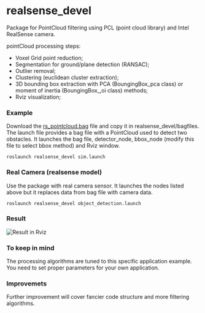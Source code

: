 # realsense_devel
Package for PointCloud filtering using PCL (point cloud library) and Intel RealSense camera.

pointCloud processing steps:
- Voxel Grid point reduction;
- Segmentation for ground/plane detection (RANSAC);
- Outlier removal;
- Clustering (euclidean cluster extraction);
- 3D bounding box extraction with PCA (BoungingBox_pca class) or moment of inertia (BoungingBox_,oi class) methods;
- Rviz visualization;
### Example
Download the [rs_pointcloud.bag](https://scientificnet-my.sharepoint.com/:u:/g/personal/giatomasi_unibz_it/EZAB6zj-c29Igs8RLlMhhFoBK6kkYPkcxe1sNWO1OJeyAQ?e=mMgpUq) file and copy it in realsense_devel/bagfiles.
The launch file provides a bag file with a PointCloud used to detect two obstacles. It launches the bag file, detector_node, bbox_node (modify this file to select bbox method) and Rviz window.
```
roslaunch realsense_devel sim.launch
```
### Real Camera (realsense model)
Use the package with real camera sensor. It launches the nodes listed above but it replaces data from bag file with camera data.
```
roslaunch realsense_devel object_detection.launch
```

### Result
![Result in Rviz](https://github.com/giacomotomasi/realsense_devel/blob/main/img/rviz_result.png)

### To keep in mind
The processing algorithms are tuned to this specific application example. You need to set proper parameters for your own application.
### Improvemets
Further improvement will cover fancier code structure and more filtering algorithms.
